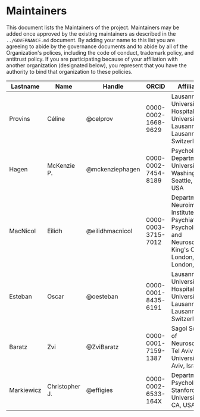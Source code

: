 # Maintainers

This document lists the Maintainers of the project.
Maintainers may be added once approved by the existing maintainers as described in the `../GOVERNANCE.md` document.
By adding your name to this list you are agreeing to abide by the governance documents and to abide by all of the Organization's polices, including the code of conduct, trademark policy, and antitrust policy.
If you are participating because of your affiliation with another organization (designated below), you represent that you have the authority to bind that organization to these policies.

<!-- EXAMPLE: The current contents of the table are given for an example, please update. -->

| **Lastname** | **Name** | **Handle** | **ORCID** | **Affiliation** |
| --- | --- | --- | --- | --- |
| Provins | Céline | @celprov | 0000-0002-1668-9629 | Lausanne University Hospital and University of Lausanne, Lausanne, Switzerland |
| Hagen | McKenzie P. | @mckenziephagen | 0000-0002-7454-8189 | Psychology Department, University of Washington, Seattle, WA, USA |
| MacNicol | Eilidh | @eilidhmacnicol | 0000-0003-3715-7012 | Department of Neuroimaging, Institute of Psychiatry, Psychology and Neuroscience, King's College London, London, UK |
| Esteban | Oscar | @oesteban | 0000-0001-8435-6191 | Lausanne University Hospital and University of Lausanne, Lausanne, Switzerland |
| Baratz | Zvi | @ZviBaratz | 0000-0001-7159-1387 | Sagol School of Neuroscience, Tel Aviv University, Tel Aviv, Israel |
| Markiewicz | Christopher J. | @effigies | 0000-0002-6533-164X | Department of Psychology, Stanford University, CA, USA |
